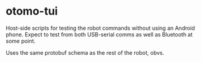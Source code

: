 # otomo-tui
Host-side scripts for testing the robot commands without using an Android phone.  Expect to test from both USB-serial comms as well as Bluetooth at some point.

Uses the same protobuf schema as the rest of the robot, obvs.
